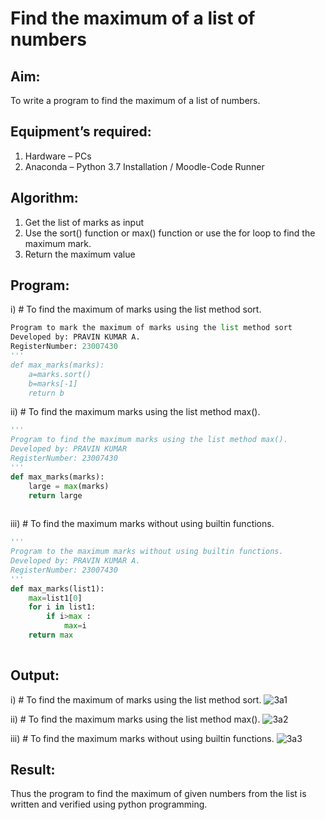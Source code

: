 # Find the maximum of a list of numbers
## Aim:
To write a program to find the maximum of a list of numbers.
## Equipment’s required:
1.	Hardware – PCs
2.	Anaconda – Python 3.7 Installation / Moodle-Code Runner
## Algorithm:
1.	Get the list of marks as input
2.	Use the sort() function or max() function or use the for loop to find the maximum mark.
3.	Return the maximum value
## Program:

i)	# To find the maximum of marks using the list method sort.
```Python
Program to mark the maximum of marks using the list method sort
Developed by: PRAVIN KUMAR A.
RegisterNumber: 23007430
'''
def max_marks(marks):
    a=marks.sort()
    b=marks[-1]
    return b


```

ii)	# To find the maximum marks using the list method max().
```Python
''' 
Program to find the maximum marks using the list method max().
Developed by: PRAVIN KUMAR
RegisterNumber: 23007430
'''
def max_marks(marks):
    large = max(marks)
    return large
   


```

iii) # To find the maximum marks without using builtin functions.
```Python
''' 
Program to the maximum marks without using builtin functions.
Developed by: PRAVIN KUMAR A.
RegisterNumber: 23007430
'''
def max_marks(list1):
    max=list1[0]
    for i in list1:
        if i>max :
            max=i
    return max
    


```
## Output:
i)	# To find the maximum of marks using the list method sort.
![3a1](https://github.com/RAVENPRAVIN/FindMaximum/assets/146820534/44279cec-f153-4e14-8d86-153af66dfe93)

ii)	# To find the maximum marks using the list method max().
![3a2](https://github.com/RAVENPRAVIN/FindMaximum/assets/146820534/39f16aeb-ec36-4618-8ab6-873409eed5f3)

iii) # To find the maximum marks without using builtin functions.
![3a3](https://github.com/RAVENPRAVIN/FindMaximum/assets/146820534/5ae1d113-550c-4712-a5b0-24498111baa0)

## Result:
Thus the program to find the maximum of given numbers from the list is written and verified using python programming.
